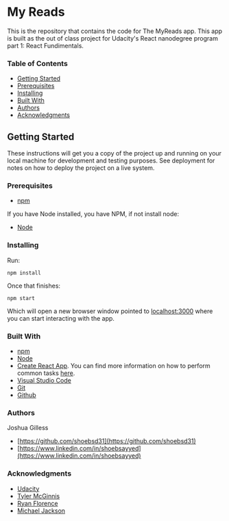 # My Reads

This is the repository that contains the code for The MyReads app.  This app is built as the out of class project for Udacity's React nanodegree program part 1: React Fundimentals.

### Table of Contents
* [Getting Started](#getting-started)
* [Prerequisites](#prerequisites)
* [Installing](#installing)
* [Built With](#built-with)
* [Authors](#authors)
* [Acknowledgments](#acknowledgments)

## Getting Started
These instructions will get you a copy of the project up and running on your local machine for development and testing purposes. See deployment for notes on how to deploy the project on a live system.

### Prerequisites
* [npm](https://www.npmjs.com/)

If you have Node installed, you have NPM, if not install node:

* [Node](https://nodejs.org/en/)

### Installing
Run:
```
npm install
```
Once that finishes:
```
npm start
```
Which will open a new browser window pointed to [localhost:3000](http://localhost:3000/) where you can start interacting with the app.


### Built With
* [npm](https://www.npmjs.com/)
* [Node](https://nodejs.org/en/)
* [Create React App](https://github.com/facebookincubator/create-react-app). You can find more information on how to perform common tasks [here](https://github.com/facebookincubator/create-react-app/blob/master/packages/react-scripts/template/README.md).
* [Visual Studio Code](https://code.visualstudio.com/)
* [Git](https://git-scm.com/)
* [Github](https://github.com/)

### Authors
Joshua Gilless
* [https://github.com/shoebsd31](https://github.com/shoebsd31)
* [https://www.linkedin.com/in/shoebsayyed](https://www.linkedin.com/in/shoebsayyed)

### Acknowledgments
* [Udacity](https://www.udacity.com/)
* [Tyler McGinnis](https://twitter.com/tylermcginnis33)
* [Ryan Florence](https://twitter.com/ryanflorence)
* [Michael Jackson](https://twitter.com/mjackson)